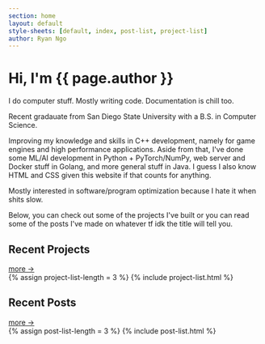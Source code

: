 ```yaml
---
section: home
layout: default 
style-sheets: [default, index, post-list, project-list]
author: Ryan Ngo
---
```


<h1>Hi, I'm <span class="title-highlight">{{ page.author }}</span></h1>

I do computer stuff. Mostly writing code. Documentation is chill too.

Recent gradauate from San Diego State University with a B.S. in Computer Science.

Improving my knowledge and skills in C++ development, namely for
game engines and high performance applications. Aside from that, I've done some
ML/AI development in Python + PyTorch/NumPy, web server and Docker stuff in Golang,
and more general stuff in Java. I guess I also know HTML and CSS given this website
if that counts for anything.

Mostly interested in software/program optimization because I hate it when
shits slow.

Below, you can check out some of the projects I've built or you 
can read some of the posts I've made on whatever tf idk the title
will tell you.

<div class="list-heading">
    <h2>Recent Projects</h2>
    <a href="{{ site.docs[1].url }}"> more -></a>
</div>
{% assign project-list-length = 3 %}
{% include project-list.html %}

<div class="list-heading">
    <h2>Recent Posts</h2>
    <a href="{{ site.docs[2].url }}"> more -></a>
</div>
{% assign post-list-length = 3 %}
{% include post-list.html %}
